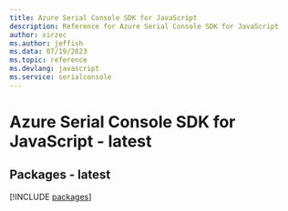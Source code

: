 ```yaml
---
title: Azure Serial Console SDK for JavaScript
description: Reference for Azure Serial Console SDK for JavaScript
author: xirzec
ms.author: jeffish
ms.data: 07/19/2023
ms.topic: reference
ms.devlang: javascript
ms.service: serialconsole
---
```

# Azure Serial Console SDK for JavaScript - latest
## Packages - latest
[!INCLUDE [packages](serial-console-index.md)]
